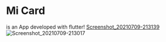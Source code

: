 

# Mi Card
 is an App developed with flutter!
 [Screenshot_20210709-213139](https://user-images.githubusercontent.com/61844423/125133765-417da380-e0fe-11eb-9ced-4bdc41fde343.png)
 ![Screenshot_20210709-213017](https://user-images.githubusercontent.com/61844423/125133997-8e617a00-e0fe-11eb-958a-04665d454f69.png)
 
 


